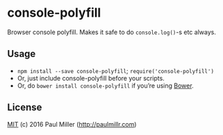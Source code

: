 # console-polyfill
Browser console polyfill. Makes it safe to do `console.log()`-s etc always.

## Usage

* `npm install --save console-polyfill`; `require('console-polyfill')`
* Or, just include console-polyfill before your scripts.
* Or, do `bower install console-polyfill` if you’re using [Bower](http://bower.io).

## License

[MIT](https://github.com/paulmillr/mit) (c) 2016 Paul Miller (http://paulmillr.com)
